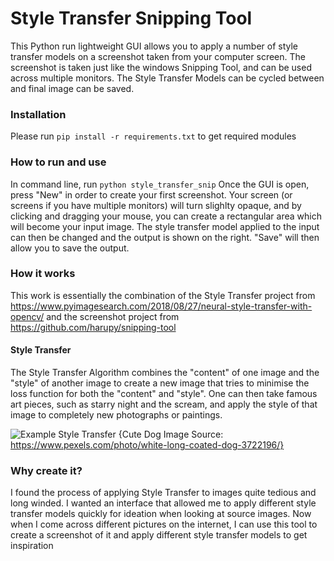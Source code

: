 # Style Transfer Snipping Tool

This Python run lightweight GUI allows you to apply a number of style transfer models on a screenshot taken from your computer screen. The screenshot is taken just like the windows Snipping Tool, and can be used across multiple monitors. The Style Transfer Models can be cycled between and final image can be saved. 

### Installation

Please run `pip install -r requirements.txt` to get required modules

### How to run and use

In command line, run `python style_transfer_snip` 
Once the GUI is open, press "New" in order to create your first screenshot. Your screen (or screens if you have multiple monitors) will turn slighlty opaque, and by clicking and dragging your mouse, you can create a rectangular area which will become your input image. The style transfer model applied to the input can then be changed and the output is shown on the right. "Save" will then allow you to save the output.

### How it works

This work is essentially the combination of the Style Transfer project from https://www.pyimagesearch.com/2018/08/27/neural-style-transfer-with-opencv/ and the screenshot project from https://github.com/harupy/snipping-tool 

#### Style Transfer

The Style Transfer Algorithm combines the "content" of one image and the "style" of another image to create a new image that tries to minimise the loss function for both the "content" and "style". One can then take famous art pieces, such as starry night and the scream, and apply the style of that image to completely new photographs or paintings. 

![Example Style Transfer](ForGithub.png)
{Cute Dog Image Source: https://www.pexels.com/photo/white-long-coated-dog-3722196/}

### Why create it?

I found the process of applying Style Transfer to images quite tedious and long winded. I wanted an interface that allowed me to apply different style transfer models quickly for ideation when looking at source images. Now when I come across different pictures on the internet, I can use this tool to create a screenshot of it and apply different style transfer models to get inspiration 
